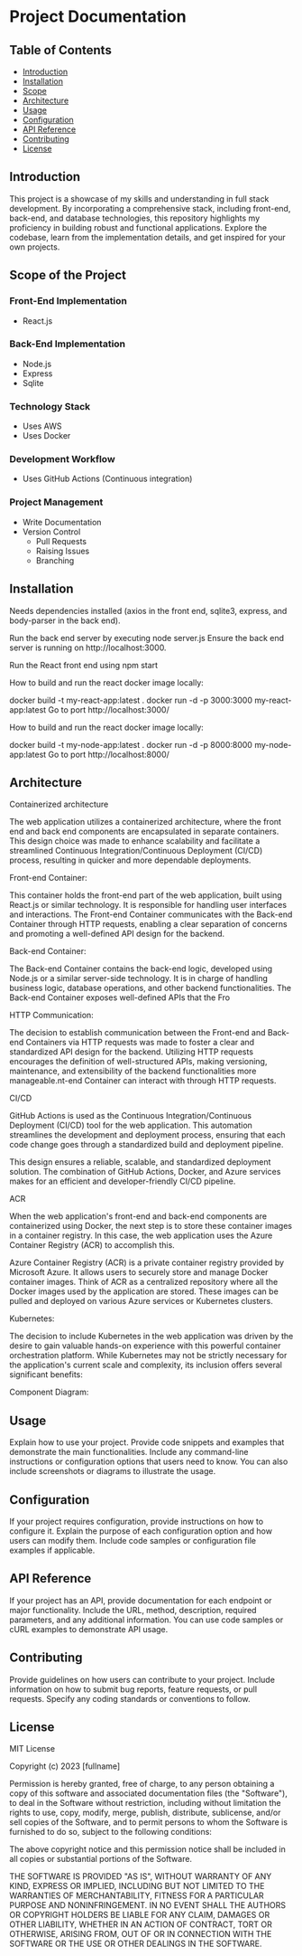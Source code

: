
# Project Documentation

## Table of Contents
- [Introduction](#introduction)
- [Installation](#installation)
- [Scope](#scrope)
- [Architecture](#Architecture)
- [Usage](#usage)
- [Configuration](#configuration)
- [API Reference](#api-reference)
- [Contributing](#contributing)
- [License](#license)

## Introduction

This project is a showcase of my skills and understanding in full stack development. By incorporating a comprehensive stack, including front-end, back-end, and database technologies, this repository highlights my proficiency in building robust and functional applications. Explore the codebase, learn from the implementation details, and get inspired for your own projects.


## Scope of the Project

### Front-End Implementation
- React.js

### Back-End Implementation
- Node.js
- Express
- Sqlite

### Technology Stack
- Uses AWS
- Uses Docker

### Development Workflow
- Uses GitHub Actions (Continuous integration) 

### Project Management
- Write Documentation
- Version Control
  - Pull Requests
  - Raising Issues
  - Branching


## Installation

Needs dependencies installed (axios in the front end, sqlite3, express, and body-parser in the back end).

Run the back end server by executing node server.js 
Ensure the back end server is running on http://localhost:3000.

Run the React front end using npm start 


How to build and run the react docker image locally: 

docker build -t my-react-app:latest . 
docker run -d -p 3000:3000 my-react-app:latest
Go to port http://localhost:3000/

How to build and run the react docker image locally: 

docker build -t my-node-app:latest . 
docker run -d -p 8000:8000 my-node-app:latest
Go to port http://localhost:8000/

## Architecture

Containerized architecture  

The web application utilizes a containerized architecture, where the front end and back end components are encapsulated in separate containers. This design choice was made to enhance scalability and facilitate a streamlined Continuous Integration/Continuous Deployment (CI/CD) process, resulting in quicker and more dependable deployments.

Front-end Container:

This container holds the front-end part of the web application, built using React.js or similar technology. It is responsible for handling user interfaces and interactions.
The Front-end Container communicates with the Back-end Container through HTTP requests, enabling a clear separation of concerns and promoting a well-defined API design for the backend.

Back-end Container:

The Back-end Container contains the back-end logic, developed using Node.js or a similar server-side technology. It is in charge of handling business logic, database operations, and other backend functionalities.
The Back-end Container exposes well-defined APIs that the Fro

HTTP Communication:

The decision to establish communication between the Front-end and Back-end Containers via HTTP requests was made to foster a clear and standardized API design for the backend. Utilizing HTTP requests encourages the definition of well-structured APIs, making versioning, maintenance, and extensibility of the backend functionalities more manageable.nt-end Container can interact with through HTTP requests.

CI/CD

GitHub Actions is used as the Continuous Integration/Continuous Deployment (CI/CD) tool for the web application. This automation streamlines the development and deployment process, ensuring that each code change goes through a standardized build and deployment pipeline.

This design ensures a reliable, scalable, and standardized deployment solution. The combination of GitHub Actions, Docker, and Azure services makes for an efficient and developer-friendly CI/CD pipeline.

ACR

When the web application's front-end and back-end components are containerized using Docker, the next step is to store these container images in a container registry. In this case, the web application uses the Azure Container Registry (ACR) to accomplish this.

Azure Container Registry (ACR) is a private container registry provided by Microsoft Azure. It allows users to securely store and manage Docker container images. Think of ACR as a centralized repository where all the Docker images used by the application are stored. These images can be pulled and deployed on various Azure services or Kubernetes clusters.

Kubernetes: 

The decision to include Kubernetes in the web application was driven by the desire to gain valuable hands-on experience with this powerful container orchestration platform. While Kubernetes may not be strictly necessary for the application's current scale and complexity, its inclusion offers several significant benefits:

Component Diagram: 


## Usage
Explain how to use your project. Provide code snippets and examples that demonstrate the main functionalities. Include any command-line instructions or configuration options that users need to know. You can also include screenshots or diagrams to illustrate the usage.

## Configuration
If your project requires configuration, provide instructions on how to configure it. Explain the purpose of each configuration option and how users can modify them. Include code samples or configuration file examples if applicable.

## API Reference
If your project has an API, provide documentation for each endpoint or major functionality. Include the URL, method, description, required parameters, and any additional information. You can use code samples or cURL examples to demonstrate API usage.

## Contributing
Provide guidelines on how users can contribute to your project. Include information on how to submit bug reports, feature requests, or pull requests. Specify any coding standards or conventions to follow.

## License

MIT License

Copyright (c) 2023 [fullname]

Permission is hereby granted, free of charge, to any person obtaining a copy
of this software and associated documentation files (the "Software"), to deal
in the Software without restriction, including without limitation the rights
to use, copy, modify, merge, publish, distribute, sublicense, and/or sell
copies of the Software, and to permit persons to whom the Software is
furnished to do so, subject to the following conditions:

The above copyright notice and this permission notice shall be included in all
copies or substantial portions of the Software.

THE SOFTWARE IS PROVIDED "AS IS", WITHOUT WARRANTY OF ANY KIND, EXPRESS OR
IMPLIED, INCLUDING BUT NOT LIMITED TO THE WARRANTIES OF MERCHANTABILITY,
FITNESS FOR A PARTICULAR PURPOSE AND NONINFRINGEMENT. IN NO EVENT SHALL THE
AUTHORS OR COPYRIGHT HOLDERS BE LIABLE FOR ANY CLAIM, DAMAGES OR OTHER
LIABILITY, WHETHER IN AN ACTION OF CONTRACT, TORT OR OTHERWISE, ARISING FROM,
OUT OF OR IN CONNECTION WITH THE SOFTWARE OR THE USE OR OTHER DEALINGS IN THE
SOFTWARE.


